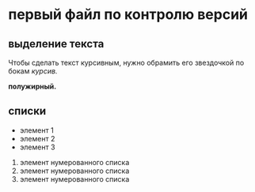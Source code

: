 # первый файл по контролю версий

## выделение текста  

Чтобы сделать текст курсивным, нужно обрамить его звездочкой по бокам *курсив.*

**полужирный.**   

## списки 

* элемент 1
* элемент 2
* элемент 3

1. элемент нумерованного списка
2. элемент нумерованного списка
3. элемент нумерованного списка
